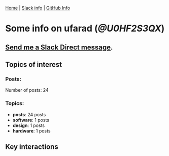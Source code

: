 [Home](https://kelu124.github.io/echommunity/) | [Slack info](https://kelu124.github.io/echommunity/) | [GitHub Info](https://kelu124.github.io/echommunity/github.html)

# Some info on __ufarad__ (_@U0HF2S3QX_)


## [Send me a Slack Direct message](https://echopen.slack.com/messages/@ufarad/).

## Topics of interest

### Posts: 

Number of posts: 24

### Topics:

* __posts__: 24 posts
* __software__: 1 posts
* __design__: 1 posts
* __hardware__: 1 posts

## Key interactions 

